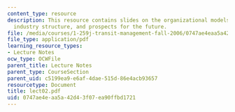 ```yaml
---
content_type: resource
description: This resource contains slides on the organizational models, US implementation,
  industry structure, and prospects for the future.
file: /media/courses/1-259j-transit-management-fall-2006/0747ae4eaa5a42d43f07ea90ffbd1721_lect02.pdf
file_type: application/pdf
learning_resource_types:
- Lecture Notes
ocw_type: OCWFile
parent_title: Lecture Notes
parent_type: CourseSection
parent_uid: c5199ea9-e6af-4dae-515d-86e4acb93657
resourcetype: Document
title: lect02.pdf
uid: 0747ae4e-aa5a-42d4-3f07-ea90ffbd1721
---
```

